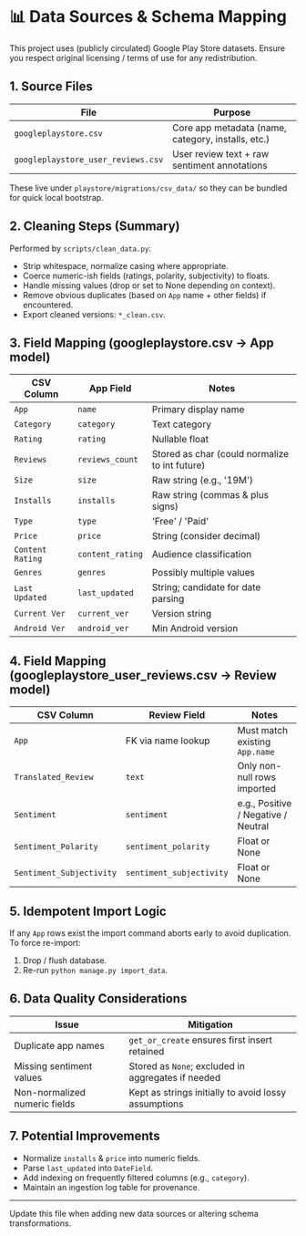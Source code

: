 # 📊 Data Sources & Schema Mapping

This project uses (publicly circulated) Google Play Store datasets. Ensure you respect original licensing / terms of use for any redistribution.

## 1. Source Files
| File | Purpose |
|------|---------|
| `googleplaystore.csv` | Core app metadata (name, category, installs, etc.) |
| `googleplaystore_user_reviews.csv` | User review text + raw sentiment annotations |

These live under `playstore/migrations/csv_data/` so they can be bundled for quick local bootstrap.

## 2. Cleaning Steps (Summary)
Performed by `scripts/clean_data.py`:
- Strip whitespace, normalize casing where appropriate.
- Coerce numeric-ish fields (ratings, polarity, subjectivity) to floats.
- Handle missing values (drop or set to None depending on context).
- Remove obvious duplicates (based on `App` name + other fields) if encountered.
- Export cleaned versions: `*_clean.csv`.

## 3. Field Mapping (googleplaystore.csv → App model)
| CSV Column | App Field | Notes |
|------------|-----------|-------|
| `App` | `name` | Primary display name |
| `Category` | `category` | Text category |
| `Rating` | `rating` | Nullable float |
| `Reviews` | `reviews_count` | Stored as char (could normalize to int future) |
| `Size` | `size` | Raw string (e.g., '19M') |
| `Installs` | `installs` | Raw string (commas & plus signs) |
| `Type` | `type` | 'Free' / 'Paid' |
| `Price` | `price` | String (consider decimal) |
| `Content Rating` | `content_rating` | Audience classification |
| `Genres` | `genres` | Possibly multiple values |
| `Last Updated` | `last_updated` | String; candidate for date parsing |
| `Current Ver` | `current_ver` | Version string |
| `Android Ver` | `android_ver` | Min Android version |

## 4. Field Mapping (googleplaystore_user_reviews.csv → Review model)
| CSV Column | Review Field | Notes |
|------------|--------------|-------|
| `App` | FK via name lookup | Must match existing `App.name` |
| `Translated_Review` | `text` | Only non-null rows imported |
| `Sentiment` | `sentiment` | e.g., Positive / Negative / Neutral |
| `Sentiment_Polarity` | `sentiment_polarity` | Float or None |
| `Sentiment_Subjectivity` | `sentiment_subjectivity` | Float or None |

## 5. Idempotent Import Logic
If any `App` rows exist the import command aborts early to avoid duplication. To force re-import:
1. Drop / flush database.
2. Re-run `python manage.py import_data`.

## 6. Data Quality Considerations
| Issue | Mitigation |
|-------|------------|
| Duplicate app names | `get_or_create` ensures first insert retained |
| Missing sentiment values | Stored as `None`; excluded in aggregates if needed |
| Non-normalized numeric fields | Kept as strings initially to avoid lossy assumptions |

## 7. Potential Improvements
- Normalize `installs` & `price` into numeric fields.
- Parse `last_updated` into `DateField`.
- Add indexing on frequently filtered columns (e.g., `category`).
- Maintain an ingestion log table for provenance.

---
Update this file when adding new data sources or altering schema transformations.
